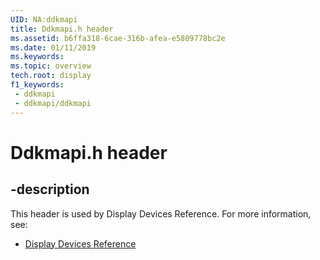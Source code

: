 ```yaml
---
UID: NA:ddkmapi
title: Ddkmapi.h header
ms.assetid: b6ffa318-6cae-316b-afea-e5809778bc2e
ms.date: 01/11/2019
ms.keywords: 
ms.topic: overview
tech.root: display
f1_keywords:
 - ddkmapi
 - ddkmapi/ddkmapi
---
```


# Ddkmapi.h header


## -description

This header is used by Display Devices Reference. For more information, see:

- [Display Devices Reference](../_display/index.md)

